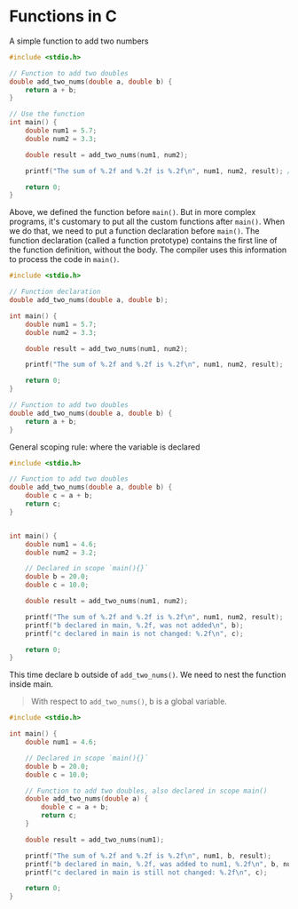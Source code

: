 # Functions in C

A simple function to add two numbers

```c
#include <stdio.h>

// Function to add two doubles
double add_two_nums(double a, double b) {
    return a + b;
}

// Use the function
int main() {
    double num1 = 5.7;
    double num2 = 3.3;

    double result = add_two_nums(num1, num2);

    printf("The sum of %.2f and %.2f is %.2f\n", num1, num2, result); //2 decimal places for printing

    return 0;
}
```

Above, we defined the function before `main()`. But in more complex programs, it's customary to put all the custom functions after `main()`. When we do that, we need to put a function declaration before `main()`. The function declaration (called a function prototype) contains the first line of the function definition, without the body. The compiler uses this information to process the code in `main()`.

```c
#include <stdio.h>

// Function declaration
double add_two_nums(double a, double b);

int main() {
    double num1 = 5.7;
    double num2 = 3.3;

    double result = add_two_nums(num1, num2);

    printf("The sum of %.2f and %.2f is %.2f\n", num1, num2, result);

    return 0;
}

// Function to add two doubles
double add_two_nums(double a, double b) {
    return a + b;
}
```


General scoping rule: where the variable is declared

```c
#include <stdio.h>

// Function to add two doubles
double add_two_nums(double a, double b) {
    double c = a + b;
    return c;
}


int main() {
    double num1 = 4.6;
    double num2 = 3.2;

    // Declared in scope `main(){}`
    double b = 20.0;
    double c = 10.0;

    double result = add_two_nums(num1, num2);

    printf("The sum of %.2f and %.2f is %.2f\n", num1, num2, result);
    printf("b declared in main, %.2f, was not added\n", b);
    printf("c declared in main is not changed: %.2f\n", c);

    return 0;
}
```

This time declare b outside of `add_two_nums()`. We need to nest the function inside main.

> With respect to `add_two_nums()`, b is a global variable.

```c
#include <stdio.h>

int main() {
    double num1 = 4.6;

    // Declared in scope `main(){}`
    double b = 20.0;
    double c = 10.0;

    // Function to add two doubles, also declared in scope main()
    double add_two_nums(double a) {
        double c = a + b;
        return c;
    }

    double result = add_two_nums(num1);

    printf("The sum of %.2f and %.2f is %.2f\n", num1, b, result);
    printf("b declared in main, %.2f, was added to num1, %.2f\n", b, num1);
    printf("c declared in main is still not changed: %.2f\n", c);

    return 0;
}
```
